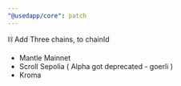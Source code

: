 ```yaml
---
"@usedapp/core": patch
---
```


⛓ Add Three chains, to chainId

- Mantle Mainnet
- Scroll Sepolia ( Alpha got deprecated - goerli )
- Kroma